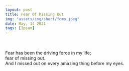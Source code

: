 ```yaml
---
layout: post
title: Fear Of Missing Out
img: "assets/img/short/fomo.jpeg"
date: May, 14 2021
tags: [Ipsum]
---
```


<br><br>
Fear has been the driving force in my life; <br>
fear of missing out.<br>
And I missed out on every amazing thing before my eyes.

<br><br>
